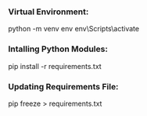 ### Virtual Environment:

python -m venv env
env\Scripts\activate

### Intalling Python Modules:

pip install -r requirements.txt

### Updating Requirements File:

pip freeze > requirements.txt
